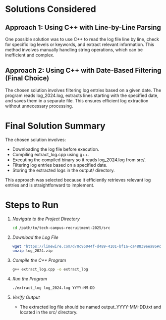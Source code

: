 # Solutions Considered

## Approach 1: Using C++ with Line-by-Line Parsing
One possible solution was to use C++ to read the log file line by line, check for specific log levels or keywords, and extract relevant information. This method involves manually handling string operations, which can be inefficient and complex.

## Approach 2: Using C++ with Date-Based Filtering (Final Choice)
The chosen solution involves filtering log entries based on a given date. The program reads log_2024.log, extracts lines starting with the specified date, and saves them in a separate file. This ensures efficient log extraction without unnecessary processing.

# Final Solution Summary
The chosen solution involves:
- Downloading the log file before execution.
- Compiling extract_log.cpp using g++.
- Executing the compiled binary so it reads log_2024.log from src/.
- Filtering log entries based on a specified date.
- Storing the extracted logs in the output/ directory.

This approach was selected because it efficiently retrieves relevant log entries and is straightforward to implement.

# Steps to Run

1. *Navigate to the Project Directory*
   ```sh
   cd /path/to/tech-campus-recruitment-2025/src
   ```

2. *Download the Log File*
   ```sh
   wget "https://limewire.com/d/0c95044f-d489-4101-bf1a-ca48839eea86#cVKnm0pKXpN6pjsDwav4f5MNssotyy0C8Xvaor1bA5U" -O log_2024.zip
   unzip log_2024.zip
   ```

3. *Compile the C++ Program*
   ```sh
   g++ extract_log.cpp -o extract_log
   ```

4. *Run the Program*
   ```sh
   ./extract_log log_2024.log YYYY-MM-DD
   ```

5. *Verify Output*
   - The extracted log file should be named output_YYYY-MM-DD.txt and located in the src/ directory.
